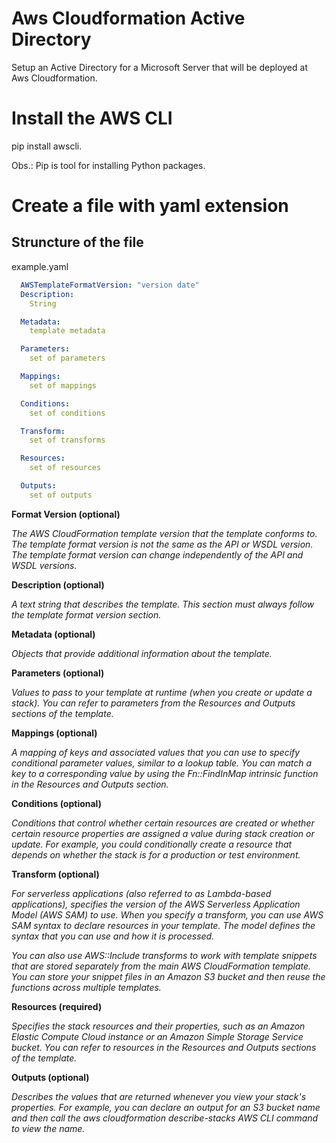 # Aws Cloudformation Active Directory

Setup an Active Directory for a Microsoft Server that will be deployed at Aws Cloudformation.

# Install the AWS CLI

pip install awscli.

Obs.: Pip is tool for installing Python packages.

# Create a file with yaml extension
## Struncture of the file
example.yaml
```yaml
  AWSTemplateFormatVersion: "version date"
  Description:
    String

  Metadata:
    template metadata

  Parameters:
    set of parameters

  Mappings:
    set of mappings

  Conditions:
    set of conditions

  Transform:
    set of transforms

  Resources:
    set of resources

  Outputs:
    set of outputs
```

**Format Version (optional)**

  _The AWS CloudFormation template version that the template conforms to. The template format version is not the same as the API or WSDL version. The template format version can change independently of the API and WSDL versions._

**Description (optional)**

  _A text string that describes the template. This section must always follow the template format version section._

**Metadata (optional)**

  _Objects that provide additional information about the template._

**Parameters (optional)**

  _Values to pass to your template at runtime (when you create or update a stack). You can refer to parameters from the Resources and Outputs sections of the template._

**Mappings (optional)**

  _A mapping of keys and associated values that you can use to specify conditional parameter values, similar to a lookup table. You can match a key to a corresponding value by using the Fn::FindInMap intrinsic function in the Resources and Outputs section._

**Conditions (optional)**

  _Conditions that control whether certain resources are created or whether certain resource properties are assigned a value during stack creation or update. For example, you could conditionally create a resource that depends on whether the stack is for a production or test environment._

**Transform (optional)**

  _For serverless applications (also referred to as Lambda-based applications), specifies the version of the AWS Serverless Application Model (AWS SAM) to use. When you specify a transform, you can use AWS SAM syntax to declare resources in your template. The model defines the syntax that you can use and how it is processed._

  _You can also use AWS::Include transforms to work with template snippets that are stored separately from the main AWS CloudFormation template. You can store your snippet files in an Amazon S3 bucket and then reuse the functions across multiple templates._

**Resources (required)**

  _Specifies the stack resources and their properties, such as an Amazon Elastic Compute Cloud instance or an Amazon Simple Storage Service bucket. You can refer to resources in the Resources and Outputs sections of the template._

**Outputs (optional)**

  _Describes the values that are returned whenever you view your stack's properties. For example, you can declare an output for an S3 bucket name and then call the aws cloudformation describe-stacks AWS CLI command to view the name._
